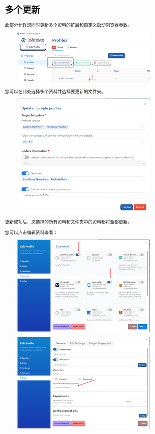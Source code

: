 # 多个更新

此部分允许您同时更新多个资料的扩展和自定义启动浏览器参数。

<figure><img src="../../.gitbook/assets/image (3) (1) (1) (1) (1) (1) (1) (1) (1).png" alt=""><figcaption></figcaption></figure>

您可以在此处选择多个资料并选择要更新的文件夹。&#x20;

<figure><img src="../../.gitbook/assets/image (5) (1) (1) (1) (1) (1) (1) (1) (1).png" alt=""><figcaption></figcaption></figure>

更新成功后，您选择的所有资料和文件夹中的资料都将全部更新。

您可以点击编辑资料查看：

<figure><img src="../../.gitbook/assets/image (6) (1) (1) (1) (1) (1) (1) (1).png" alt=""><figcaption></figcaption></figure>

<figure><img src="../../.gitbook/assets/image (7) (1) (1) (1) (1) (1) (1).png" alt=""><figcaption></figcaption></figure>
